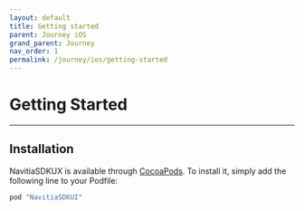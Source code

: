```yaml
---
layout: default
title: Getting started
parent: Journey iOS
grand_parent: Journey
nav_order: 1
permalink: /journey/ios/getting-started
---
```


# Getting Started

---

## Installation

NavitiaSDKUX is available through [CocoaPods](http://cocoapods.org). To install
it, simply add the following line to your Podfile:

```ruby
pod "NavitiaSDKUI"
```